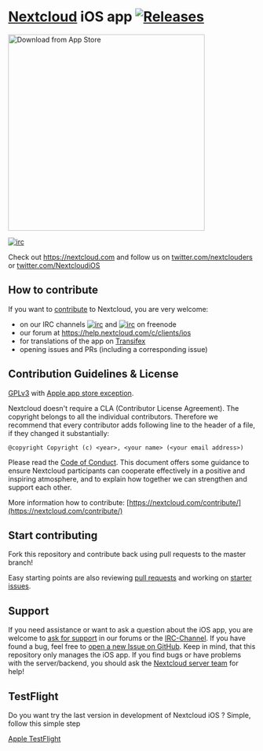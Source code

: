 # [Nextcloud](https://nextcloud.com)  iOS app [![Releases](https://img.shields.io/github/release/nextcloud/ios.svg)](https://github.com/nextcloud/ios/releases/latest)

[<img src="Animation.gif"
alt="Download from App Store"
height="400">](https://itunes.apple.com/us/app/nextcloud/id1125420102?mt=8)

[![irc](https://img.shields.io/badge/IRC-%23nextcloud--mobile%20on%20freenode-blue.svg)](https://webchat.freenode.net/?channels=nextcloud-mobile)

Check out https://nextcloud.com and follow us on [twitter.com/nextclouders](https://twitter.com/nextclouders) or [twitter.com/NextcloudiOS](https://twitter.com/NextcloudiOS)

## How to contribute
If you want to [contribute](https://nextcloud.com/contribute/) to Nextcloud, you are very welcome:

- on our IRC channels [![irc](https://img.shields.io/badge/IRC-%23nextcloud%20on%20freenode-orange.svg)](https://webchat.freenode.net/?channels=nextcloud) and [![irc](https://img.shields.io/badge/IRC-%23nextcloud--mobile%20on%20freenode-blue.svg)](https://webchat.freenode.net/?channels=nextcloud-mobile) on freenode
- our forum at https://help.nextcloud.com/c/clients/ios
- for translations of the app on [Transifex](https://www.transifex.com/nextcloud/nextcloud/dashboard/)
- opening issues and PRs (including a corresponding issue)

## Contribution Guidelines & License

[GPLv3](LICENSE.txt) with [Apple app store exception](COPYING.iOS).

Nextcloud doesn't require a CLA (Contributor License Agreement). The copyright belongs to all the individual contributors. Therefore we recommend that every contributor adds following line to the header of a file, if they changed it substantially:

```
@copyright Copyright (c) <year>, <your name> (<your email address>)
```

Please read the [Code of Conduct](https://nextcloud.com/code-of-conduct/). This document offers some guidance to ensure Nextcloud participants can cooperate effectively in a positive and inspiring atmosphere, and to explain how together we can strengthen and support each other.

More information how to contribute: [https://nextcloud.com/contribute/](https://nextcloud.com/contribute/)

## Start contributing
Fork this repository and contribute back using pull requests to the master branch!

Easy starting points are also reviewing [pull requests](https://github.com/nextcloud/ios/pulls) and working on [starter issues](https://github.com/nextcloud/ios/issues?q=is%3Aopen+is%3Aissue+label%3A%22starter+issue%22).

## Support

If you need assistance or want to ask a question about the iOS app, you are welcome to [ask for support](https://help.nextcloud.com/c/clients/ios) in our forums or the [IRC-Channel](https://webchat.freenode.net/?channels=nextcloud-mobile). If you have found a bug, feel free to [open a new Issue on GitHub](https://github.com/nextcloud/ios/issues). Keep in mind, that this repository only manages the iOS app. If you find bugs or have problems with the server/backend, you should ask the [Nextcloud server team](https://github.com/nextcloud/server) for help!

## TestFlight 

Do you want try the last version in development of Nextcloud iOS ? Simple, follow this simple step

[Apple TestFlight](https://testflight.apple.com/join/GjNbfo2a)
